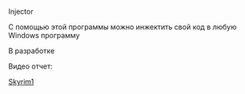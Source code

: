 Injector

С помощью этой программы можно инжектить свой код в любую Windows программу



В разработке

Видео отчет:


[Skyrim1](https://youtu.be/XZ5RrvXTFMs)
